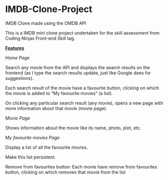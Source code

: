 # IMDB-Clone-Project
IMDB Clone made using the OMDB API

This is a IMDB mini clone project undertaken for the skill assessment from Coding Ninjas Front-end Skill tag.

<u> <b>Features </b></u>

<i>Home Page </i>

Search any movie from the API and displays the search results on the frontend (as I type the search results update, just like Google does for suggestions).

Each search result of the movie have a favourite button, clicking on which the movie is added to “My favourite movies” (a list).

On clicking any particular search result (any movie), opens a new page with more information about that movie (movie page).

<i>Movie Page</i>

Shows information about the movie like its name, photo, plot, etc.

<i>My favourite movies Page</i>

Display a list of all the favourite movies.

Make this list persistent.

Remove from favourites button: Each movie  have remove from favourites button, clicking on which removes that movie from the list
